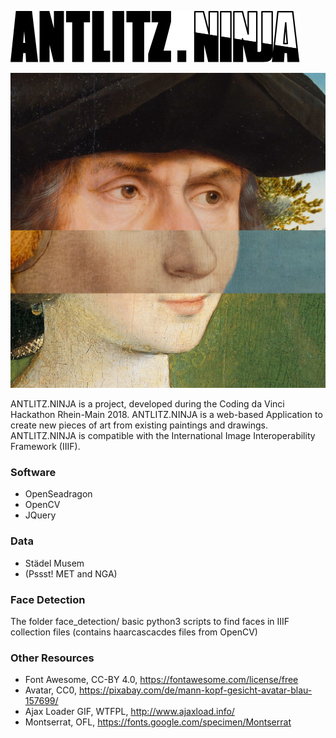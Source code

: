 ![ANTLITZ.NINJA Logo](/images/antlitz.ninja.svg)

![ANTLITZ.NINJA Demo](/demos/001-original.jpg)

ANTLITZ.NINJA is a project, developed during the Coding da Vinci Hackathon Rhein-Main 2018. ANTLITZ.NINJA is a web-based Application to create new pieces of art from existing paintings and drawings. ANTLITZ.NINJA is compatible with the International Image Interoperability Framework (IIIF).

### Software

* OpenSeadragon
* OpenCV
* JQuery

### Data

* Städel Musem
* (Pssst! MET and NGA)

### Face Detection

The folder face_detection/ basic python3 scripts to find faces in IIIF collection files (contains haarcascacdes files from OpenCV)

### Other Resources

* Font Awesome, CC-BY 4.0, https://fontawesome.com/license/free
* Avatar, CC0, https://pixabay.com/de/mann-kopf-gesicht-avatar-blau-157699/
* Ajax Loader GIF, WTFPL, http://www.ajaxload.info/
* Montserrat, OFL, https://fonts.google.com/specimen/Montserrat
